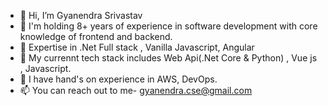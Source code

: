 - 👋 Hi, I’m Gyanendra Srivastav 
- 👀 I'm holding 8+ years of experience in software development with core knowledge of frontend and backend.
- 🎍 Expertise in .Net Full stack , Vanilla Javascript, Angular
- 🌱 My currennt tech stack includes Web Api(.Net Core & Python) , Vue js , Javascript.
- 💞️ I have hand's on experience in AWS, DevOps.
- 📫 You can reach out to me- gyanendra.cse@gmail.com 

<!---
sam79733/sam79733 is a ✨ special ✨ repository because its `README.md` (this file) appears on your GitHub profile.
You can click the Preview link to take a look at your changes.
--->

